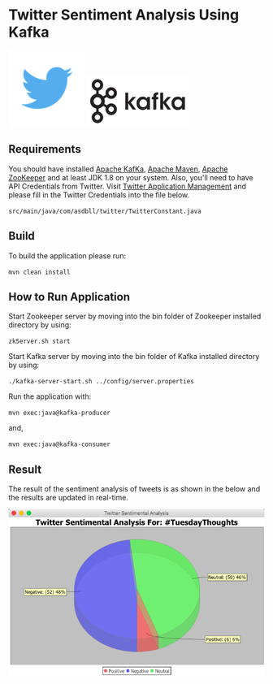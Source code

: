 <h1>Twitter Sentiment Analysis Using Kafka</h1>

[Logo1]: Logo1.png "Image Logo1.png" 
[Logo2]: Logo2.png "Image Logo2.png"
[Result]: Result.png "Image Result.png"

![Twitter Logo][Logo1] ![Kafka Logo][Logo2]
<h2>Requirements</h2>

You should have installed [Apache KafKa](https://kafka.apache.org/), [Apache Maven](https://maven.apache.org/), [Apache ZooKeeper](https://zookeeper.apache.org/) and at least JDK 1.8 on your system. Also, you'll need to have API Credentials from Twitter. Visit [Twitter Application Management](https://apps.twitter.com/) and please fill in the Twitter Credentials into the file below.


`src/main/java/com/asdbll/twitter/TwitterConstant.java`



<h2>Build</h2>

To build the application please run:

`mvn clean install`

<h2>How to Run Application</h2>

Start Zookeeper server by moving into the bin folder of Zookeeper installed directory by using:

`zkServer.sh start`

Start Kafka server by moving into the bin folder of Kafka installed directory by using:

`./kafka-server-start.sh ../config/server.properties`

Run the application with:

`mvn exec:java@kafka-producer`

and,

`mvn exec:java@kafka-consumer`

<h2>Result</h2>

The result of the sentiment analysis of tweets is as shown in the below and the results are updated in real-time.

![Result Image][Result]


